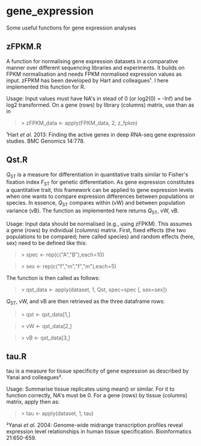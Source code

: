 # gene_expression
Some useful functions for gene expression analyses

## zFPKM.R

A function for normalising gene expression datasets in a comparative manner over different sequencing libraries and experiments. It builds on FPKM normalisation and needs FPKM normalised expression values as input. zFPKM has been developed by Hart and colleagues¹. I here implemented this function for R.

Usage: Input values must have NA's in stead of 0 (or log2(0) = -Inf) and be log2 transformed. On a gene (rows) by library (columns) matrix, use than as in

>\> zFPKM_data <- apply(FPKM_data, 2, z_fpkm)

¹Hart <i>et al.</i> 2013: Finding the active genes in deep RNA-seq gene expression studies. BMC Genomics 14:778.

## Qst.R

<i>Q</i><sub>ST</sub> is a measure for differentiation in quantitative traits similar to Fisher's fixation index <i>F</i><sub>ST</sub> for genetic differentiation. As gene expression constitutes a quantitative trait, this framework can be applied to gene expression levels when one wants to compare expression differences between populations or species. In essence, <i>Q</i><sub>ST</sub> compares within (vW) and between population variance (vB). The function as implemented here returns <i>Q</i><sub>ST</sub>, vW, vB.

Usage: Input data should be normalised (e.g., using zFPKM). This assumes a gene (rows) by individual (columns) matrix. First, fixed effects (the two populations to be compared; here called species) and random effects (here, sex) need to be defined like this:

>\> spec <- rep(c("A","B"),each=10)

>\> sex <- rep(c("f","m","f","m"),each=5)

The function is then called as follows:

>\> qst_data <- apply(dataset, 1, Qst, spec=spec [, sex=sex])

<i>Q</i><sub>ST</sub>, vW, and vB are then retrieved as the three dataframe rows:

>\> qst <- qst_data[1,]

>\> vW <- qst_data[2,]

>\> vB <- qst_data[3,]

## tau.R

tau is a measure for tissue specificity of gene expression as described by Yanai and colleagues².

Usage: Summarise tissue replicates using mean() or similar. For it to function correctly, NA's must be 0. For a gene (rows) by tissue (columns) matrix, apply then as:

>\> tau <- apply(dataset, 1, tau)

²Yanai <i>et al.</i> 2004: Genome-wide midrange transcription profiles reveal expression level relationships in human tissue specification. Bioinformatics 21:650-659.
